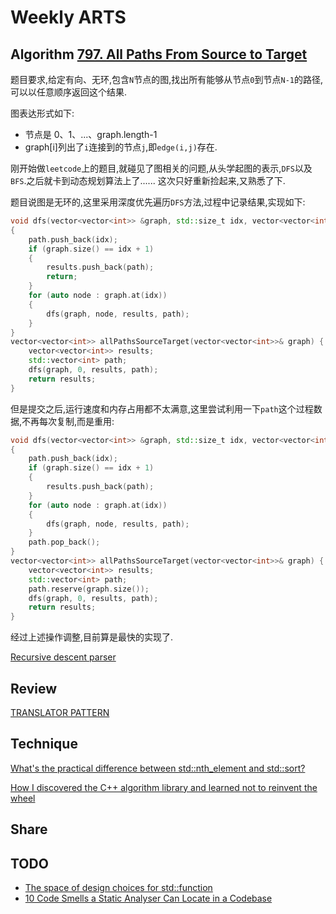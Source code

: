 # Weekly ARTS

## Algorithm [797. All Paths From Source to Target](https://leetcode.com/problems/all-paths-from-source-to-target/)

题目要求,给定有向、无环,包含`N`节点的图,找出所有能够从节点`0`到节点`N-1`的路径,可以以任意顺序返回这个结果.

图表达形式如下:

- 节点是 0、1、...、graph.length-1
- graph[i]列出了`i`连接到的节点`j`,即`edge(i,j)`存在.

刚开始做`leetcode`上的题目,就碰见了图相关的问题,从头学起图的表示,`DFS`以及`BFS`.之后就卡到动态规划算法上了...... 这次只好重新捡起来,又熟悉了下.

题目说图是无环的,这里采用深度优先遍历`DFS`方法,过程中记录结果,实现如下:

```C++
void dfs(vector<vector<int>> &graph, std::size_t idx, vector<vector<int>> &results, vector<int> path)
{
    path.push_back(idx);
    if (graph.size() == idx + 1)
    {
        results.push_back(path);
        return;
    }
    for (auto node : graph.at(idx))
    {
        dfs(graph, node, results, path);
    }
}
vector<vector<int>> allPathsSourceTarget(vector<vector<int>>& graph) {
    vector<vector<int>> results;
    std::vector<int> path;
    dfs(graph, 0, results, path);
    return results;
}
```

但是提交之后,运行速度和内存占用都不太满意,这里尝试利用一下`path`这个过程数据,不再每次复制,而是重用:

```C++
void dfs(vector<vector<int>> &graph, std::size_t idx, vector<vector<int>> &results, vector<int>& path)
{
    path.push_back(idx);
    if (graph.size() == idx + 1)
    {
        results.push_back(path);
    }
    for (auto node : graph.at(idx))
    {
        dfs(graph, node, results, path);
    }
    path.pop_back();
}
vector<vector<int>> allPathsSourceTarget(vector<vector<int>>& graph) {
    vector<vector<int>> results;
    std::vector<int> path;
    path.reserve(graph.size());
    dfs(graph, 0, results, path);
    return results;
}
```

经过上述操作调整,目前算是最快的实现了.

[Recursive descent parser](https://en.wikipedia.org/wiki/Recursive_descent_parser)

## Review

[TRANSLATOR PATTERN](http://www.iro.umontreal.ca/~keller/Layla/translator.pdf)

## Technique

[What's the practical difference between std::nth_element and std::sort?](https://stackoverflow.com/questions/10352442/whats-the-practical-difference-between-stdnth-element-and-stdsort)

[How I discovered the C++ algorithm library and learned not to reinvent the wheel](https://medium.freecodecamp.org/how-i-discovered-the-c-algorithm-library-and-learned-not-to-reinvent-the-wheel-2398a34e23e3)

## Share

## TODO

- [The space of design choices for std::function](https://quuxplusone.github.io/blog/2019/03/27/design-space-for-std-function/)
- [10 Code Smells a Static Analyser Can Locate in a Codebase](https://www.fluentcpp.com/2019/03/26/10-code-smells-a-static-analyser-can-locate-in-a-codebase/)
